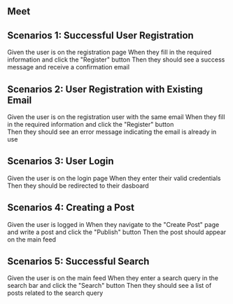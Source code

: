 ## Meet

## Scenarios 1: Successful User Registration
Given the user is on the registration page
When they fill in the required information and click the "Register" button
Then they should see a success message and receive a confirmation email

## Scenarios 2: User Registration with Existing Email
Given the user is on the registration user with the same email
When they fill in the required information and click the "Register" button   
Then they should see an error message indicating the email is already in use

## Scenarios 3: User Login
Given the user is on the login page
When they enter their valid credentials
Then they should be redirected to their dasboard

## Scenarios 4: Creating a Post
Given the user is logged in 
When they navigate to the "Create Post" page and write a post and click the "Publish" button
Then the post should appear on the main feed

## Scenarios 5: Successful Search
Given the user is on the main feed
When they enter a search query in the search bar and click the "Search" button 
Then they should see a list of posts related to the search query

